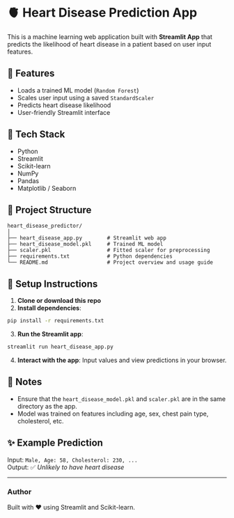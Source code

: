 # 🫀 Heart Disease Prediction App

This is a machine learning web application built with **Streamlit App** that predicts the likelihood of heart disease in a patient based on user input features.

## 🚀 Features
- Loads a trained ML model (`Random Forest`)
- Scales user input using a saved `StandardScaler`
- Predicts heart disease likelihood
- User-friendly Streamlit interface

## 🧰 Tech Stack
- Python
- Streamlit
- Scikit-learn
- NumPy
- Pandas
- Matplotlib / Seaborn

## 📁 Project Structure
```
heart_disease_predictor/
│
├── heart_disease_app.py        # Streamlit web app
├── heart_disease_model.pkl     # Trained ML model
├── scaler.pkl                  # Fitted scaler for preprocessing
├── requirements.txt            # Python dependencies
└── README.md                   # Project overview and usage guide
```

## 📝 Setup Instructions

1. **Clone or download this repo**
2. **Install dependencies**:
```bash
pip install -r requirements.txt
```

3. **Run the Streamlit app**:
```bash
streamlit run heart_disease_app.py
```

4. **Interact with the app**: Input values and view predictions in your browser.

## 📌 Notes
- Ensure that the `heart_disease_model.pkl` and `scaler.pkl` are in the same directory as the app.
- Model was trained on features including age, sex, chest pain type, cholesterol, etc.

## ✨ Example Prediction
Input: `Male, Age: 58, Cholesterol: 230, ...`  
Output: ✅ *Unlikely to have heart disease*

---

### Author
Built with ❤️ using Streamlit and Scikit-learn.